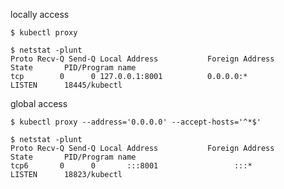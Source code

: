 

locally access

```console
$ kubectl proxy
```
```console
$ netstat -plunt
Proto Recv-Q Send-Q Local Address           Foreign Address         State       PID/Program name
tcp        0      0 127.0.0.1:8001          0.0.0.0:*               LISTEN      18445/kubectl
```

global access

```console
$ kubectl proxy --address='0.0.0.0' --accept-hosts='^*$'
```

```console
$ netstat -plunt
Proto Recv-Q Send-Q Local Address           Foreign Address         State       PID/Program name
tcp6       0      0       :::8001                 :::*              LISTEN      18823/kubectl
```
